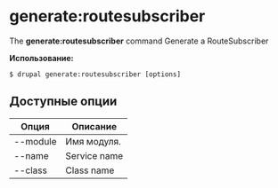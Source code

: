 # generate:routesubscriber
The **generate:routesubscriber** command Generate a RouteSubscriber

**Использование:**
```
$ drupal generate:routesubscriber [options] 
```

## Доступные опции
Опция | Описание
-------|-------------
--module | Имя модуля.
--name | Service name
--class | Class name
